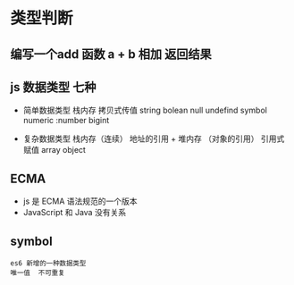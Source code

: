 # 类型判断
## 编写一个add 函数 a + b 相加 返回结果

## js 数据类型 七种
  - 简单数据类型 栈内存
    拷贝式传值
    string bolean null undefind  symbol numeric :number bigint

  - 复杂数据类型 栈内存（连续） 地址的引用 + 堆内存 （对象的引用）
    引用式赋值
    array  object

## ECMA 
  - js 是 ECMA 语法规范的一个版本
  - JavaScript 和 Java 没有关系

  ## symbol 
    es6 新增的一种数据类型  
    唯一值  不可重复